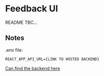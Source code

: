 # Feedback UI

README TBC...

## Notes

.env file:

```
REACT_APP_API_URL={LINK TO HOSTED BACKEND}
```

[Can find the backend here](https://github.com/AJOsmaston/feedback-ui-be)